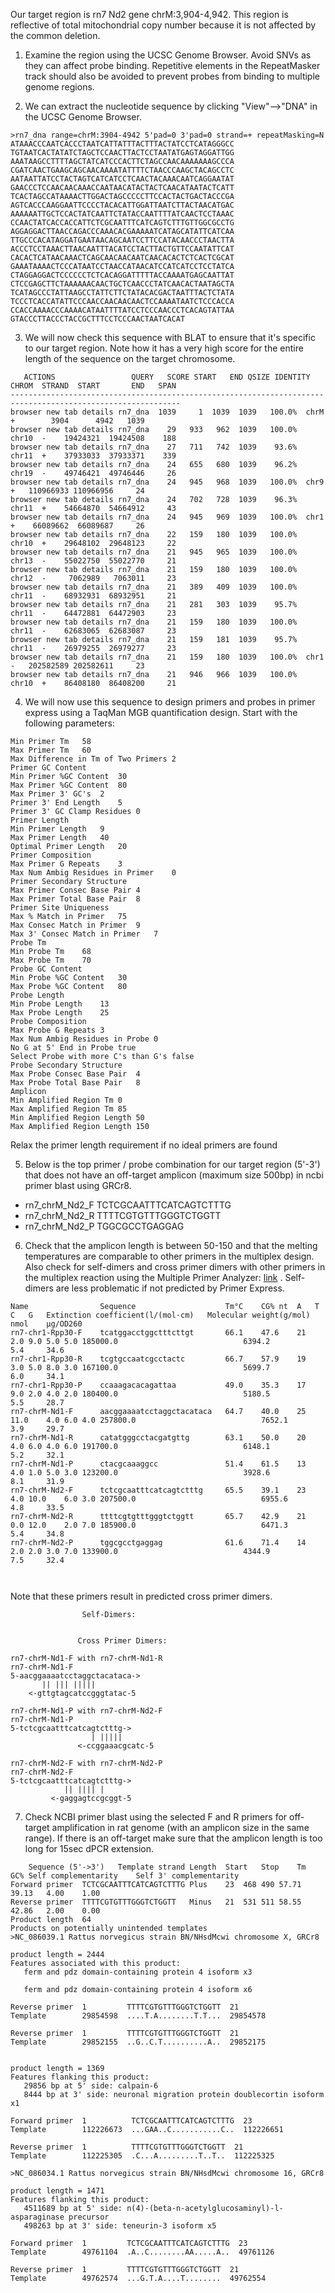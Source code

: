 Our target region is rn7 Nd2 gene chrM:3,904-4,942. This region is reflective of total mitochondrial copy number because it is not affected by the common deletion.

1. Examine the region using the UCSC Genome Browser. Avoid SNVs as they can affect probe binding. Repetitive elements in the RepeatMasker track should also be avoided to prevent probes from binding to multiple genome regions. 
   
2. We can extract the nucleotide sequence by clicking "View"-->"DNA" in the UCSC Genome Browser. 

```
>rn7_dna range=chrM:3904-4942 5'pad=0 3'pad=0 strand=+ repeatMasking=N
ATAAACCCAATCACCCTAATCATTATTTACTTTACTATCCTCATAGGGCC
TGTAATCACTATATCTAGCTCCAACTTACTCCTAATATGAGTAGGATTGG
AAATAAGCCTTTTAGCTATCATCCCACTTCTAGCCAACAAAAAAAGCCCA
CGATCAACTGAAGCAGCAACAAAATATTTTCTAACCCAAGCTACAGCCTC
AATAATTATCCTACTAGTCATCATCCTCAACTACAAACAATCAGGAATAT
GAACCCTCCAACAACAAACCAATAACATACTACTCAACATAATACTCATT
TCACTAGCCATAAAACTTGGACTAGCCCCCTTCCACTACTGACTACCCGA
AGTCACCCAAGGAATTCCCCTACACATTGGATTAATCTTACTAACATGAC
AAAAAATTGCTCCACTATCAATTCTATACCAATTTTATCAACTCCTAAAC
CCAACTATCACCACCATTCTCGCAATTTCATCAGTCTTTGTTGGCGCCTG
AGGAGGACTTAACCAGACCCAAACACGAAAAATCATAGCATATTCATCAA
TTGCCCACATAGGATGAATAACAGCAATCCTTCCATACAACCCTAACTTA
ACCCTCCTAAACTTAACAATTTACATCCTACTTACTGTTCCAATATTCAT
CACACTCATAACAAACTCAGCAACAACAATCAACACACTCTCACTCGCAT
GAAATAAAACTCCCATAATCCTAACCATAACATCCATCATCCTCCTATCA
CTAGGAGGACTCCCCCCTCTCACAGGATTTTTACCAAAATGAGCAATTAT
CTCCGAGCTTCTAAAAAACAACTGCTCAACCCTATCAACACTAATAGCTA
TCATAGCCCTATTAAGCCTATTCTTCTATACACGACTAATTTACTCTATA
TCCCTCACCATATTCCCAACCAACAACAACTCCAAAATAATCTCCCACCA
CCACCAAAACCCAAAACATAATTTTATCCTCCCAACCCTCACAGTATTAA
GTACCCTTACCCTACCGCTTTCCTCCCAACTAATCACAT
```

3. We will now check this sequence with BLAT to ensure that it's specific to our target region. Note how it has a very high score for the entire length of the sequence on the target chromosome. 

```
   ACTIONS                 QUERY   SCORE START   END QSIZE IDENTITY  CHROM  STRAND  START       END   SPAN
------------------------------------------------------------------------------------------------------------
browser new tab details rn7_dna  1039     1  1039  1039   100.0%  chrM   +        3904      4942   1039
browser new tab details rn7_dna    29   933   962  1039   100.0%  chr10  -    19424321  19424508    188
browser new tab details rn7_dna    27   711   742  1039    93.6%  chr11  +    37933033  37933371    339
browser new tab details rn7_dna    24   655   680  1039    96.2%  chr19  -    49746421  49746446     26
browser new tab details rn7_dna    24   945   968  1039   100.0%  chr9   +   110966933 110966956     24
browser new tab details rn7_dna    24   702   728  1039    96.3%  chr11  +    54664870  54664912     43
browser new tab details rn7_dna    24   945   969  1039   100.0%  chr1   +    66089662  66089687     26
browser new tab details rn7_dna    22   159   180  1039   100.0%  chr10  +    29648102  29648123     22
browser new tab details rn7_dna    21   945   965  1039   100.0%  chr13  -    55022750  55022770     21
browser new tab details rn7_dna    21   159   180  1039   100.0%  chr12  -     7062989   7063011     23
browser new tab details rn7_dna    21   389   409  1039   100.0%  chr11  -    68932931  68932951     21
browser new tab details rn7_dna    21   281   303  1039    95.7%  chr11  -    64472881  64472903     23
browser new tab details rn7_dna    21   159   180  1039   100.0%  chr11  -    62683065  62683087     23
browser new tab details rn7_dna    21   159   181  1039    95.7%  chr11  -    26979255  26979277     23
browser new tab details rn7_dna    21   159   180  1039   100.0%  chr1   -   202582589 202582611     23
browser new tab details rn7_dna    21   946   966  1039   100.0%  chr10  +    86408180  86408200     21
```

4. We will now use this sequence to design primers and probes in primer express using a TaqMan MGB quantification design. Start with the following parameters:

```
Min Primer Tm	58
Max Primer Tm	60
Max Difference in Tm of Two Primers	2
Primer GC Content	
Min Primer %GC Content	30
Max Primer %GC Content	80
Max Primer 3' GC's	2
Primer 3' End Length	5
Primer 3' GC Clamp Residues	0
Primer Length	
Min Primer Length	9
Max Primer Length	40
Optimal Primer Length	20
Primer Composition	
Max Primer G Repeats	3
Max Num Ambig Residues in Primer	0
Primer Secondary Structure	
Max Primer Consec Base Pair	4
Max Primer Total Base Pair	8
Primer Site Uniqueness	
Max % Match in Primer	75
Max Consec Match in Primer	9
Max 3' Consec Match in Primer	7
Probe Tm	
Min Probe Tm	68
Max Probe Tm	70
Probe GC Content	
Min Probe %GC Content	30
Max Probe %GC Content	80
Probe Length	
Min Probe Length	13
Max Probe Length	25
Probe Composition	
Max Probe G Repeats	3
Max Num Ambig Residues in Probe	0
No G at 5' End in Probe	true
Select Probe with more C's than G's	false
Probe Secondary Structure	
Max Probe Consec Base Pair	4
Max Probe Total Base Pair	8
Amplicon	
Min Amplified Region Tm	0
Max Amplified Region Tm	85
Min Amplified Region Length	50
Max Amplified Region Length	150
```

Relax the primer length requirement if no ideal primers are found
   
5. Below is the top primer / probe combination for our target region (5'-3') that does not have an off-target amplicon (maximum size 500bp) in ncbi primer blast using GRCr8. 
   
- rn7_chrM_Nd2_F  TCTCGCAATTTCATCAGTCTTTG
- rn7_chrM_Nd2_R  TTTTCGTGTTTGGGTCTGGTT
- rn7_chrM_Nd2_P  TGGCGCCTGAGGAG

6. Check that the amplicon length is between 50-150 and that the melting temperatures are comparable to other primers in the multiplex design. Also check for self-dimers and cross primer dimers with other primers in the multiplex reaction using the Multiple Primer Analyzer: [link](https://www.thermofisher.com/us/en/home/brands/thermo-scientific/molecular-biology/molecular-biology-learning-center/molecular-biology-resource-library/thermo-scientific-web-tools/multiple-primer-analyzer.html) . Self-dimers are less problematic if not predicted by Primer Express. 
   
```
Name            	Sequence                 	Tm°C	CG%	nt	A	T	C	G	Extinction coefficient(l/(mol·cm)	Molecular weight(g/mol)	nmol	µg/OD260
rn7-chr1-Rpp30-F	tcatggacctggctttcttgt    	66.1	47.6	21	2.0	9.0	5.0	5.0	185000.0                         	6394.2                 	5.4 	34.6
rn7-chr1-Rpp30-R	tcgtgccaatcgcctactc      	66.7	57.9	19	3.0	5.0	8.0	3.0	167100.0                         	5699.7                 	6.0 	34.1
rn7-chr1-Rpp30-P	ccaaagacacagattaa        	49.0	35.3	17	9.0	2.0	4.0	2.0	180400.0                         	5180.5                 	5.5 	28.7
rn7-chrM-Nd1-F  	aacggaaaatcctaggctacataca	64.7	40.0	25	11.0	4.0	6.0	4.0	257800.0                         	7652.1                 	3.9 	29.7
rn7-chrM-Nd1-R  	catatgggcctacgatgttg     	63.1	50.0	20	4.0	6.0	4.0	6.0	191700.0                         	6148.1                 	5.2 	32.1
rn7-chrM-Nd1-P  	ctacgcaaaggcc            	51.4	61.5	13	4.0	1.0	5.0	3.0	123200.0                         	3928.6                 	8.1 	31.9
rn7-chrM-Nd2-F  	tctcgcaatttcatcagtctttg  	65.5	39.1	23	4.0	10.0	6.0	3.0	207500.0                         	6955.6                 	4.8 	33.5
rn7-chrM-Nd2-R  	ttttcgtgtttgggtctggtt    	65.7	42.9	21	0.0	12.0	2.0	7.0	185900.0                         	6471.3                 	5.4 	34.8
rn7-chrM-Nd2-P  	tggcgcctgaggag           	61.6	71.4	14	2.0	2.0	3.0	7.0	133900.0                         	4344.9                 	7.5 	32.4



```

Note that these primers result in predicted cross primer dimers. 
```
                Self-Dimers:


               Cross Primer Dimers:

rn7-chrM-Nd1-F with rn7-chrM-Nd1-R
rn7-chrM-Nd1-F
5-aacggaaaatcctaggctacataca->
       || ||| |||||       
    <-gttgtagcatccgggtatac-5

rn7-chrM-Nd1-P with rn7-chrM-Nd2-F
rn7-chrM-Nd1-P
5-tctcgcaatttcatcagtctttg->
                  | |||||
               <-ccggaaacgcatc-5

rn7-chrM-Nd2-F with rn7-chrM-Nd2-P
rn7-chrM-Nd2-F
5-tctcgcaatttcatcagtctttg->
            || |||| |    
         <-gaggagtccgcggt-5
```

7. Check NCBI primer blast using the selected F and R primers for off-target amplification in rat genome (with an amplicon size in the same range). If there is an off-target make sure that the amplicon length is too long for 15sec dPCR extension.

```
	Sequence (5'->3')	Template strand	Length	Start	Stop	Tm	GC%	Self complementarity	Self 3' complementarity
Forward primer	TCTCGCAATTTCATCAGTCTTTG	Plus	23	468	490	57.71	39.13	4.00	1.00
Reverse primer	TTTTCGTGTTTGGGTCTGGTT	Minus	21	531	511	58.55	42.86	2.00	0.00
Product length	64
Products on potentially unintended templates
>NC_086039.1 Rattus norvegicus strain BN/NHsdMcwi chromosome X, GRCr8

product length = 2444
Features associated with this product:
   ferm and pdz domain-containing protein 4 isoform x3

   ferm and pdz domain-containing protein 4 isoform x6

Reverse primer  1         TTTTCGTGTTTGGGTCTGGTT  21
Template        29854598  ....T.A........T.T...  29854578

Reverse primer  1         TTTTCGTGTTTGGGTCTGGTT  21
Template        29852155  ..G..C.T..........A..  29852175


product length = 1369
Features flanking this product:
   29856 bp at 5' side: calpain-6
   8444 bp at 3' side: neuronal migration protein doublecortin isoform x1

Forward primer  1          TCTCGCAATTTCATCAGTCTTTG  23
Template        112226673  ...GAA..C...........C..  112226651

Reverse primer  1          TTTTCGTGTTTGGGTCTGGTT  21
Template        112225305  .C...A.........T..T..  112225325

>NC_086034.1 Rattus norvegicus strain BN/NHsdMcwi chromosome 16, GRCr8

product length = 1471
Features flanking this product:
   4511689 bp at 5' side: n(4)-(beta-n-acetylglucosaminyl)-l-asparaginase precursor
   498263 bp at 3' side: teneurin-3 isoform x5

Forward primer  1         TCTCGCAATTTCATCAGTCTTTG  23
Template        49761104  .A..C........AA.....A..  49761126

Reverse primer  1         TTTTCGTGTTTGGGTCTGGTT  21
Template        49762574  ...G.T.A....T........  49762554
```
   

